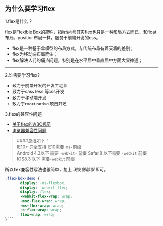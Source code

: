 ## 为什么要学习flex

1.flex是什么？  

flex是Flexible Box的简称，指`弹性布局`其实flex也只是一种布局方式而已，和float布局，position布局一样，服务于前端开发的css。

* flex是一种基于盒模型的布局方式，与传统布局有着天壤的差别；
* flex为移动端布局而生；
* flex解决人们的痛点问题，特别是在水平居中垂直居中方面大显神通；

----------------  

2.谁需要学习flex? 

- 致力于前端开发的开发工程师  
- 致力于sass less 等css开发  
- 致力于移动端开发  
- 致力于react native 项目开发

3.flex的兼容性问题  

 * [关于flex的W3C规范](http://dev.w3.org/csswg/css-flexbox-1/)
 * [浏览器兼容性问题](http://caniuse.com/#feat=flexbox)

 > ####总结如下：   
 > IE10+ 完全支持 IE10需要`-ms-`前缀  
 > Android 4.3以下 需要 `-webkit-` 前缀
 > Safari8 以下需要 `-webkit` 前缀
 > IOS8.3 以下 需要`-webkit` 前缀
 
 所以flex兼容性写法也很简单，加上 *浏览器前缀* 即可。  
 
 ```css
 .flex-box-demo {
 		display: -ms-flexbox;	 
		display: -webkit-flex;  
		display: flex;
		-webkit-flex-wrap: wrap;
		-moz-flex-wrap: wrap;
		-ms-flex-wrap: wrap;
		-o-flex-wrap: wrap;
		flex-wrap: wrap;
 }```
 

 
 
 
